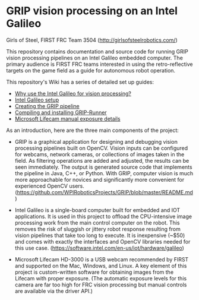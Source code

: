 # GRIP vision processing on an Intel Galileo

Girls of Steel, FIRST FRC Team 3504 (<http://girlsofsteelrobotics.com/>)

This repository contains documentation and source code for running GRIP vision processing pipelines on an Intel Galileo embedded computer. The primary audience is FIRST FRC teams interested in using the retro-reflective targets on the game field as a guide for autonomous robot operation.

This repository's Wiki has a series of detailed set up guides:
* [Why use the Intel Galileo for vision processing?](https://github.com/GirlsOfSteelRobotics/GRIPonGalileo/wiki/Why-Intel-Galileo)
* [Intel Galileo setup](https://github.com/GirlsOfSteelRobotics/GRIPonGalileo/wiki/Intel-Galileo-setup)
* [Creating the GRIP pipeline](https://github.com/GirlsOfSteelRobotics/GRIPonGalileo/wiki/Creating-the-GRIP-pipeline)
* [Compiling and installing GRIP-Runner](https://github.com/GirlsOfSteelRobotics/GRIPonGalileo/wiki/Compiling-and-installing-GRIP-Runner)
* [Microsoft Lifecam manual exposure details](https://github.com/GirlsOfSteelRobotics/GRIPonGalileo/wiki/Microsoft-Lifecam-manual-exposure)

As an introduction, here are the three main components of the project:

* GRIP is a graphical application for designing and debugging vision processing pipelines built on OpenCV. Vision inputs can be configured for webcams, network cameras, or collections of images taken in the field. As filtering operations are added and adjusted, the results can be seen immediately. The output is generated source code that implements the pipeline in Java, C++, or Python. With GRIP, computer vision is much more approachable for novices and significantly more convenient for experienced OpenCV users. (<https://github.com/WPIRoboticsProjects/GRIP/blob/master/README.md>)

* Intel Galileo is a single-board computer built for embedded and IOT applications. It is used in this project to offload the CPU-intensive image processing work from the main control computer on the robot. This removes the risk of sluggish or jittery robot response resulting from vision pipelines that take too long to execute. It is inexpensive (~$50) and comes with exactly the interfaces and OpenCV libraries needed for this use case. (<https://software.intel.com/en-us/iot/hardware/galileo>)

* Microsoft Lifecam HD-3000 is a USB webcam recommended by FIRST and supported on the Mac, Windows, and Linux. A key element of this project is custom-written software for obtaining images from the Lifecam with proper exposure. (The automatic exposure levels for this camera are far too high for FRC vision processing but manual controls are available via the driver API.)
